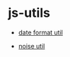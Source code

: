 # js-utils

<ul>

<li>

[date format util](https://github.com/borsch/js-utils/tree/master/date-format)

</li>

<li>

[noise util](https://github.com/borsch/js-utils/tree/master/preload_noise)

</li>

</ul>